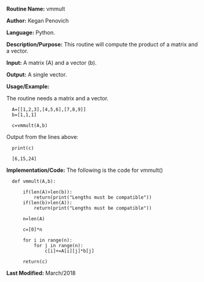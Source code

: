 **Routine Name:**           vmmult

**Author:** Kegan Penovich

**Language:** Python.

**Description/Purpose:** This routine will compute the product of a matrix and a vector.

**Input:** A matrix (A) and a vector (b).

**Output:** A single vector.

**Usage/Example:**

The routine needs a matrix and a vector.

      A=[[1,2,3],[4,5,6],[7,8,9]]
      b=[1,1,1]
      
      c=vmmult(A,b)

Output from the lines above:

      print(c)
      
      [6,15,24]
     
**Implementation/Code:** The following is the code for vmmult()

      def vmmult(A,b):

          if(len(A)>len(b)):
              return(print("Lengths must be compatible"))
          if(len(b)>len(A)):
              return(print("Lengths must be compatible"))

          n=len(A)

          c=[0]*n

          for i in range(n):
              for j in range(n):
                  c[i]+=A[i][j]*b[j]

          return(c)

**Last Modified:** March/2018
